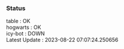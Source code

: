 ### Status


table : OK  
hogwarts : OK  
icy-bot : DOWN  
Latest Update : 2023-08-22 07:07:24.250656
